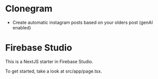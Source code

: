 # Clonegram
* Create automatic instagram posts based on your olders post (genAI enabled)

# Firebase Studio

This is a NextJS starter in Firebase Studio.

To get started, take a look at src/app/page.tsx.
